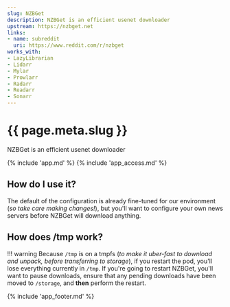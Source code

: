 ```yaml
---
slug: NZBGet
description: NZBGet is an efficient usenet downloader
upstream: https://nzbget.net
links:
- name: subreddit
  uri: https://www.reddit.com/r/nzbget
works_with:
- LazyLibrarian
- Lidarr
- Mylar
- Prowlarr
- Radarr
- Readarr
- Sonarr
---
```


# {{ page.meta.slug }}

NZBGet is an efficient usenet downloader

{% include 'app.md' %}
{% include 'app_access.md' %}

## How do I use it?

The default of the configuration is already fine-tuned for our environment (*so take care making changes!*), but you'll want to configure your own news servers before NZBGet will download anything.

## How does /tmp work?

!!! warning
    Because `/tmp` is on a tmpfs (*to make it uber-fast to download and unpack, before transferring to storage*), if you restart the pod, you'll lose everything currently in `/tmp`. If you're going to restart NZBGet, you'll want to pause downloads, ensure that any pending downloads have been moved to `/storage`, and **then** perform the restart.

{% include 'app_footer.md' %}